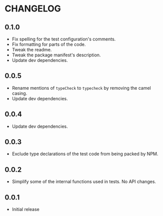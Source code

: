 # CHANGELOG

## 0.1.0

- Fix spelling for the test configuration's comments.
- Fix formatting for parts of the code.
- Tweak the readme.
- Tweak the package manifest's description.
- Update dev dependencies.

## 0.0.5

- Rename mentions of `typeCheck` to `typecheck` by removing the camel casing.
- Update dev dependencies.

## 0.0.4 

- Update dev dependencies.

## 0.0.3 

- Exclude type declarations of the test code from being packed by NPM.

## 0.0.2

- Simplify some of the internal functions used in tests. No API changes.

## 0.0.1

- Initial release